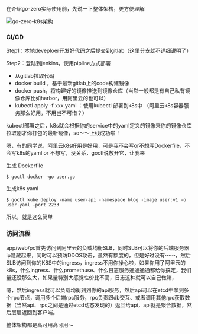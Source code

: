 在介绍go-zero实际使用前，先说一下整体架构，更方便理解 

![go-zero-k8s架构](./images/二/go-zero-arch.png)

### CI/CD

Step1：本地deveploer开发好代码之后提交到gitlab（这里分支就不详细说明了）

Step2：登陆到jenkins，使用pipline方式部署

- 从gitlab拉取代码
- docker build ，基于最新gitlab上的code构建镜像
- docker push，将构建好的镜像推送到镜像仓库（当然一般都是有自己私有镜像仓库比如harbor，用阿里云的也可以）
- kubectl apply -f xxx.yaml  ：使用kubectl 部署到k8s中 （阿里云k8s容器服务那么好用，不用岂不可惜？）

kubectl部署之后，k8s就会根据你的service中的yaml定义的镜像来你的镜像仓库拉取刚才你打包的最新镜像，so～～上线成功啦！

嗯，有的同学说，阿里云k8s好用是好用，可是我不会写or不想写Dockerfile，不会写k8s的yaml or 不想写，没关系，goctl说放开它，让我来

生成 Dockerfile 

```shell
$ goctl docker -go user.go 
```

生成k8s yaml

```shell
$ goctl kube deploy -name user-api -namespace blog -image user:v1 -o user.yaml -port 2233
```

所以，就是这么简单





### 访问流程

app/web/pc首先访问到阿里云的负载均衡SLB，同时SLB可以将你的后端服务器ip隐藏起来，同时可以预防DDOS攻击，虽然有额度的，但是好过没有～～，然后SLB访问到你的K8S中的ingress，ingress不用你操心啦，如果你用了阿里云的k8s，什么ingress、什么promethuse、什么日志服务通通通通都给你搞定，我们量还没那么大，如果量特别大感觉性价比不高，日志这种就可以自己做嘛，

嗯，然后ingress就可以负载均衡到到你的api服务，然后api可以在etcd中拿到多个rpc节点，调用多个后端rpc服务，rpc负责跟db交互、或者调用其他rpc获取数据（当然api、rpc之间是通过etcd动态发现的）返回给api，api就是聚合数据，然后层层返回到客户端。



整体架构都是高可用高可用～















